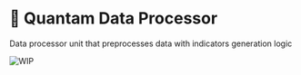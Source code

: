 # 💠 Quantam Data Processor
Data processor unit that preprocesses data with indicators generation logic 

![WIP](https://img.shields.io/badge/%20%F0%9F%9A%A7%20-Work%20in%20progress-important)
